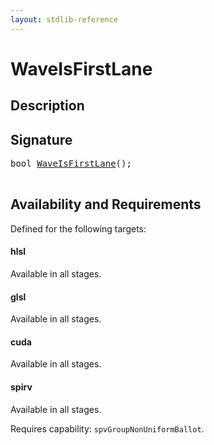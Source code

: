 ```yaml
---
layout: stdlib-reference
---
```


# WaveIsFirstLane

## Description





## Signature 

<pre>
bool <a href="/stdlib-reference/global-decls/WaveIsFirstLane">WaveIsFirstLane</a>();

</pre>

## Availability and Requirements

Defined for the following targets:

#### hlsl
Available in all stages.

#### glsl
Available in all stages.

#### cuda
Available in all stages.

#### spirv
Available in all stages.

Requires capability: `spvGroupNonUniformBallot`.


